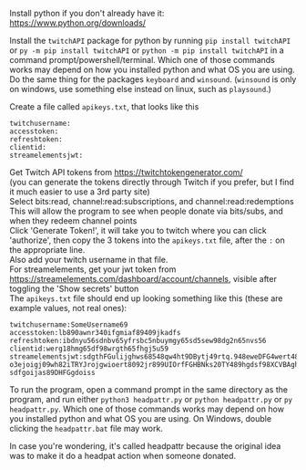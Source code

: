 Install python if you don't already have it: https://www.python.org/downloads/

Install the `twitchAPI` package for python by running `pip install twitchAPI` or `py -m pip install twitchAPI` or `python -m pip install twitchAPI` in a command prompt/powershell/terminal. Which one of those commands works may depend on how you installed python and what OS you are using.  
Do the same thing for the packages `keyboard` and `winsound`. (`winsound` is only on windows, use something else instead on linux, such as `playsound`.)

Create a file called `apikeys.txt`, that looks like this
```
twitchusername:
accesstoken:
refreshtoken:
clientid:
streamelementsjwt:
```
Get Twitch API tokens from https://twitchtokengenerator.com/  
(you can generate the tokens directly through Twitch if you prefer, but I find it much easier to use a 3rd party site)  
Select bits:read, channel:read:subscriptions, and channel:read:redemptions  
This will allow the program to see when people donate via bits/subs, and when they redeem channel points  
Click 'Generate Token!', it will take you to twitch where you can click 'authorize', then copy the 3 tokens into the `apikeys.txt` file, after the `:` on the appropriate line.  
Also add your twitch username in that file.  
For streamelements, get your jwt token from https://streamelements.com/dashboard/account/channels, visible after toggling the 'Show secrets' button  
The `apikeys.txt` file should end up looking something like this (these are example values, not real ones):
```
twitchusername:SomeUsername69
accesstoken:lb890awnr340ifgmiaf89409jkadfs
refreshtoken:ibdnyu56sdnbv65yfrsbc5nbuymgy65sd5sew98dg2n65nvs56
clientid:werg18hmg65df98wrgth65fhgj5u59
streamelementsjwt:sdgthFGulijghws68548qw4ht9DBytj49rtq.948eweDFG4wert48y4tuy84er98wASDFrqw489th4djhuyDFSGy545j9sdjm0a90-o3ejoigj09wh82iTRYJrojgwioert8092jr899UIOrfFGHBNks20TY489hgdsf98XCVBAghfdlgkjaSBNVjhdflkddfahsgjaCVBho4879dfbgjhkfdhasdfgsbDFGH0hjf6h98idsjkdhfghjsdf5dfgsqwre6eytr5ytuiofghj6vdhfiug93ZXVCiundfg97hasdfgSDFG4hd9fgh9h.9fgd78ySDHSDFGg4oidsj-sdfgoijas89DHFGgdoiss
```

To run the program, open a command prompt in the same directory as the program, and run either `python3 headpattr.py` or `python headpattr.py` or `py headpattr.py`. Which one of those commands works may depend on how you installed python and what OS you are using. On Windows, double clicking the `headpattr.bat` file may work.

In case you're wondering, it's called headpattr because the original idea was to make it do a headpat action when someone donated.
